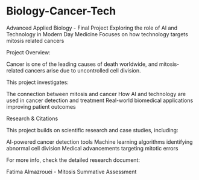 # Biology-Cancer-Tech
Advanced Applied Biology - Final Project Exploring the role of AI and Technology in Modern Day Medicine Focuses on how technology targets mitosis related cancers

Project Overview:

Cancer is one of the leading causes of death worldwide, and mitosis-related cancers arise due to uncontrolled cell division.

This project investigates:

The connection between mitosis and cancer
How AI and technology are used in cancer detection and treatment
Real-world biomedical applications improving patient outcomes

Research & Citations

This project builds on scientific research and case studies, including:

AI-powered cancer detection tools
Machine learning algorithms identifying abnormal cell division
Medical advancements targeting mitotic errors

For more info, check the detailed research document:

Fatima Almazrouei - Mitosis Summative Assessment
